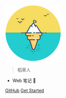![logo](favicon.png ':no-zoom :size=180x180')

> 稻草人


* Web 笔记 :100:

<!-- 背景图片 -->

<!-- ![](\_media/bg.png) -->

<!-- 背景色 -->

<!-- ![color](#f0f0f0) -->

[GitHub](https://github.com/cuilongjin/)
[Get Started](/README)